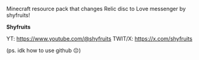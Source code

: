 Minecraft resource pack that changes Relic disc to Love messenger by shyfruits!

**Shyfruits**

YT: https://www.youtube.com/@shyfruits
TWIT/X: https://x.com/shyfruits


(ps. idk how to use github 😔)
